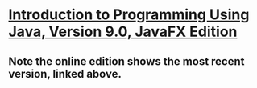 # [Introduction to Programming Using Java, Version 9.0, JavaFX Edition](https://math.hws.edu/javanotes/#:~:text=Downloading%20And%20Other%20Links)

## Note the online edition shows the most recent version, linked above.
